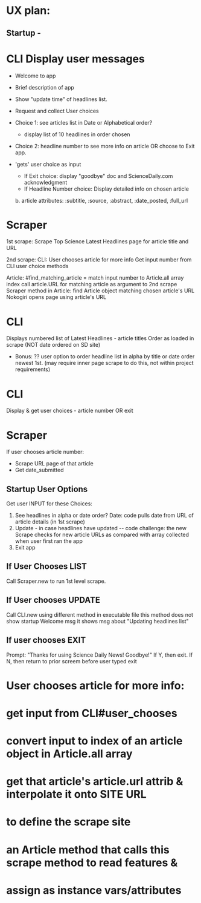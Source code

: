 # UX plan:

## Startup - 
# CLI     Display user messages
   *  Welcome to app
   *  Brief description of app
   *  Show "update time" of headlines list.
   *  Request and collect User choices 
   *  Choice 1: see articles list in Date or Alphabetical order?
      * display list of 10 headlines in order chosen
   *  Choice 2:   headline number to see more info on article OR
                  choose to Exit app.
   *  'gets' user choice as input
      *  If Exit choice: display "goodbye" doc and ScienceDaily.com acknowledgment
      *  If Headline Number choice: Display detailed info on chosen article
      
      b. article attributes:  :subtitle, :source, :abstract, :date_posted, :full_url

# Scraper 
1st scrape: Scrape Top Science Latest Headlines page for article title and URL

2nd scrape: 
CLI:  User chooses article for more info
      Get input number from CLI user choice methods

Article: 
      #find_matching_article = match input number to Article.all array index 
      call article.URL for matching article as argument to 2nd scrape Scraper method
in Article: find Article object matching chosen article's URL
Nokogiri opens page using article's URL


# CLI
Displays numbered list of Latest Headlines - article titles
Order as loaded in scrape (NOT date ordered on SD site)
* Bonus:  ?? user option to order headline list in alpha by title or date order newest 1st. (may require inner page scrape to do this, not within project requirements)

# CLI     
Display & get user choices - article number OR exit

# Scraper
If user chooses article number:
* Scrape URL page of that article
* Get date_submitted


## Startup User Options

   Get user INPUT for these Choices:

   1. See headlines in alpha or date order?
        Date: code pulls date from URL of article details (in 1st scrape)
   2. Update - in case headlines have updated -- 
        code challenge: the new Scrape checks for new article URLs as compared 
        with array collected when user first ran the app
   3. Exit app

 
## If User Chooses LIST

   Call Scraper.new to run 1st level scrape.


## If User chooses UPDATE

   Call CLI.new using different method in executable file
   this method does not show startup Welcome msg
   it shows msg about "Updating headlines list"

## If user chooses EXIT

   Prompt:
    "Thanks for using Science Daily News! Goodbye!" 
   If Y, then exit.  If N, then return to prior screem before user typed exit


 # User chooses article for more info:
  #  get input from CLI#user_chooses
  #  convert input to index of an article object in Article.all array
  #  get that article's article.url attrib & interpolate it onto SITE URL
  #     to define the scrape site
  # an Article method that calls this scrape method to read features &
  # assign as instance vars/attributes